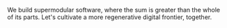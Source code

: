 We build supermodular software, where the sum is greater than the whole of its parts.  Let's cultivate a more regenerative digital frontier, together. 